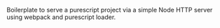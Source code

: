 Boilerplate to serve a purescript project via a simple Node HTTP server using webpack and purescript loader.